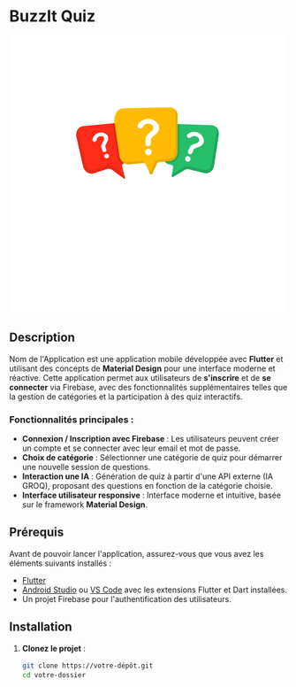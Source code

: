 # BuzzIt Quiz

![Logo de l'Application](assets/images/white_logo.png)

## Description

Nom de l'Application est une application mobile développée avec **Flutter** et utilisant des concepts de **Material Design** pour une interface moderne et réactive. Cette application permet aux utilisateurs de **s'inscrire** et de **se connecter** via Firebase, avec des fonctionnalités supplémentaires telles que la gestion de catégories et la participation à des quiz interactifs.

### Fonctionnalités principales :
- **Connexion / Inscription avec Firebase** : Les utilisateurs peuvent créer un compte et se connecter avec leur email et mot de passe.
- **Choix de catégorie** : Sélectionner une catégorie de quiz pour démarrer une nouvelle session de questions.
- **Interaction une IA** : Génération de quiz à partir d'une API externe (IA GROQ), proposant des questions en fonction de la catégorie choisie.
- **Interface utilisateur responsive** : Interface moderne et intuitive, basée sur le framework **Material Design**.

## Prérequis

Avant de pouvoir lancer l'application, assurez-vous que vous avez les éléments suivants installés :
- [Flutter](https://flutter.dev/docs/get-started/install)
- [Android Studio](https://developer.android.com/studio) ou [VS Code](https://code.visualstudio.com/) avec les extensions Flutter et Dart installées.
- Un projet Firebase pour l'authentification des utilisateurs.

## Installation

1. **Clonez le projet** :
   ```bash
   git clone https://votre-dépôt.git
   cd votre-dossier
